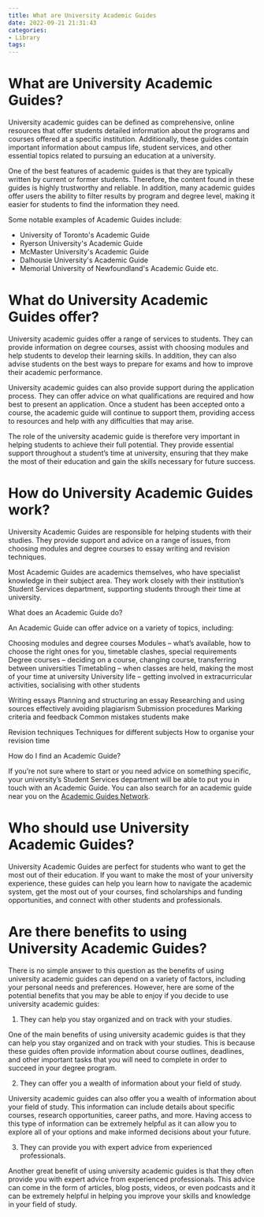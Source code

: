 ```yaml
---
title: What are University Academic Guides
date: 2022-09-21 21:31:43
categories:
- Library
tags:
---
```



#  What are University Academic Guides?

University academic guides can be defined as comprehensive, online resources that offer students detailed information about the programs and courses offered at a specific institution. Additionally, these guides contain important information about campus life, student services, and other essential topics related to pursuing an education at a university.

One of the best features of academic guides is that they are typically written by current or former students. Therefore, the content found in these guides is highly trustworthy and reliable. In addition, many academic guides offer users the ability to filter results by program and degree level, making it easier for students to find the information they need.

Some notable examples of Academic Guides include:

- University of Toronto's Academic Guide 
- Ryerson University's Academic Guide 
- McMaster University's Academic Guide 
- Dalhousie University's Academic Guide 
- Memorial University of Newfoundland's Academic Guide 
etc.

#  What do University Academic Guides offer? 

University academic guides offer a range of services to students. They can provide information on degree courses, assist with choosing modules and help students to develop their learning skills. In addition, they can also advise students on the best ways to prepare for exams and how to improve their academic performance.

University academic guides can also provide support during the application process. They can offer advice on what qualifications are required and how best to present an application. Once a student has been accepted onto a course, the academic guide will continue to support them, providing access to resources and help with any difficulties that may arise. 

The role of the university academic guide is therefore very important in helping students to achieve their full potential. They provide essential support throughout a student’s time at university, ensuring that they make the most of their education and gain the skills necessary for future success.

#  How do University Academic Guides work?

University Academic Guides are responsible for helping students with their studies. They provide support and advice on a range of issues, from choosing modules and degree courses to essay writing and revision techniques.

Most Academic Guides are academics themselves, who have specialist knowledge in their subject area. They work closely with their institution’s Student Services department, supporting students through their time at university.

What does an Academic Guide do?

An Academic Guide can offer advice on a variety of topics, including:

Choosing modules and degree courses
  Modules – what’s available, how to choose the right ones for you, timetable clashes, special requirements  Degree courses – deciding on a course, changing course, transferring between universities  Timetabling – when classes are held, making the most of your time at university  University life – getting involved in extracurricular activities, socialising with other students

Writing essays  Planning and structuring an essay  Researching and using sources effectively  avoiding plagiarism  Submission procedures  Marking criteria and feedback  Common mistakes students make

 Revision techniques  Techniques for different subjects  How to organise your revision time



How do I find an Academic Guide?

If you’re not sure where to start or you need advice on something specific, your university’s Student Services department will be able to put you in touch with an Academic Guide. You can also search for an academic guide near you on the [Academic Guides Network](https://www.academicguidesnetwork.co.uk/).

#  Who should use University Academic Guides?

University Academic Guides are perfect for students who want to get the most out of their education. If you want to make the most of your university experience, these guides can help you learn how to navigate the academic system, get the most out of your courses, find scholarships and funding opportunities, and connect with other students and professionals.

#  Are there benefits to using University Academic Guides?

There is no simple answer to this question as the benefits of using university academic guides can depend on a variety of factors, including your personal needs and preferences. However, here are some of the potential benefits that you may be able to enjoy if you decide to use university academic guides:

1. They can help you stay organized and on track with your studies.

One of the main benefits of using university academic guides is that they can help you stay organized and on track with your studies. This is because these guides often provide information about course outlines, deadlines, and other important tasks that you will need to complete in order to succeed in your degree program.

2. They can offer you a wealth of information about your field of study.

University academic guides can also offer you a wealth of information about your field of study. This information can include details about specific courses, research opportunities, career paths, and more. Having access to this type of information can be extremely helpful as it can allow you to explore all of your options and make informed decisions about your future.

3. They can provide you with expert advice from experienced professionals.

Another great benefit of using university academic guides is that they often provide you with expert advice from experienced professionals. This advice can come in the form of articles, blog posts, videos, or even podcasts and it can be extremely helpful in helping you improve your skills and knowledge in your field of study.